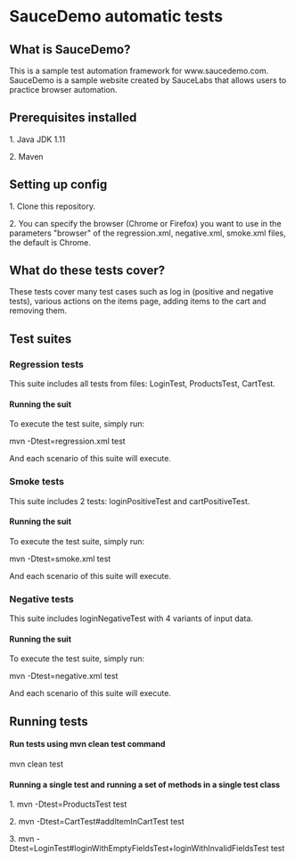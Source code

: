 <h1>SauceDemo automatic tests</h1>

<h2>What is SauceDemo?</h2>
This is a sample test automation framework for www.saucedemo.com. SauceDemo is a sample website created by SauceLabs
that allows users to practice browser automation.

<h2>Prerequisites installed</h2>
<p> 1. Java JDK 1.11</p> 
<p> 2. Maven </p>  

<h2>Setting up config</h2>
<p>1. Clone this repository.</p>
<p>2. You can specify the browser (Chrome or Firefox) you want to use in the parameters "browser" of the regression.xml, negative.xml, smoke.xml files, the default is Chrome.</p>

<h2>What do these tests cover?</h2>
<p>These tests cover many test cases such as log in (positive and negative tests), various actions on the items ​page, adding items to the cart and removing them.</p>  

<h2>Test suites</h2>
<h3>Regression tests</h3>
<p>This suite includes all tests from files: LoginTest, ProductsTest, CartTest. </p> 
<h4>Running the suit</h4>
<p> To execute the test suite, simply run: </p> 
<p> mvn -Dtest=regression.xml test </p> 
<p>And each scenario of this suite will execute. </p> 

<h3>Smoke tests</h3>
<p> This suite includes 2 tests: loginPositiveTest and cartPositiveTest. </p> 
<h4>Running the suit</h4>
<p> To execute the test suite, simply run: </p> 
<p> mvn -Dtest=smoke.xml test </p> 
<p>And each scenario of this suite will execute. </p> 

<h3>Negative tests</h3>
<p>This suite includes loginNegativeTest with 4 variants of input data.</p> 
<h4>Running the suit</h4>
<p> To execute the test suite, simply run: </p> 
<p> mvn -Dtest=negative.xml test </p> 
<p>And each scenario of this suite will execute. </p> 

<h2>Running tests</h2>
<h4>Run tests using mvn clean test command</h4>
<p> mvn clean test </p>

<h4>Running a single test and running a set of methods in a single test class</h4>
<p>1. mvn -Dtest=ProductsTest test</p>
<p>2. mvn -Dtest=CartTest#addItemInCartTest test  </p>
<p>3. mvn -Dtest=LoginTest#loginWithEmptyFieldsTest+loginWithInvalidFieldsTest test  </p> 


